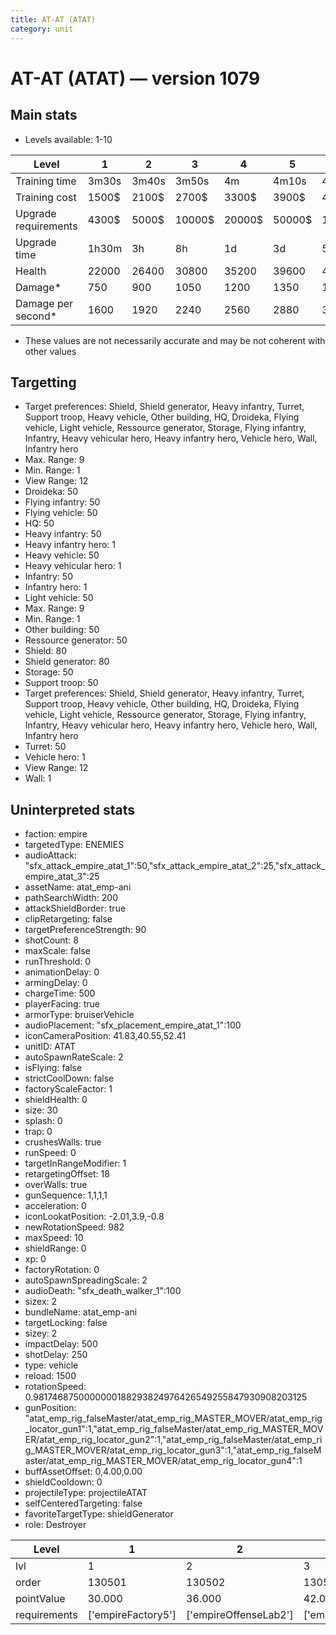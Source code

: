 ```yaml
---
title: AT-AT (ATAT)
category: unit
---
```


# AT-AT (ATAT) — version 1079

## Main stats

  * Levels available: 1-10

|Level               |1    |2    |3     |4     |5     |6      |7      |8      |9       |10      |
|--------------------|-----|-----|------|------|------|-------|-------|-------|--------|--------|
|Training time       |3m30s|3m40s|3m50s |4m    |4m10s |4m20s  |4m30s  |6m40s  |7m10s   |7m40s   |
|Training cost       |1500$|2100$|2700$ |3300$ |3900$ |4500$  |5100$  |6000$  |6300$   |6900$   |
|Upgrade requirements|4300$|5000$|10000$|20000$|50000$|135000$|225000$|450000$|1500000$|2500000$|
|Upgrade time        |1h30m|3h   |8h    |1d    |3d    |5d     |1w     |1w3d   |2w      |2w      |
|Health              |22000|26400|30800 |35200 |39600 |44000  |48400  |52800  |57200   |66000   |
|Damage*             |750  |900  |1050  |1200  |1350  |1500   |1650   |1800   |1950    |2250    |
|Damage per second*  |1600 |1920 |2240  |2560  |2880  |3200   |3520   |3840   |4160    |4800    |

* These values are not necessarily accurate and may be not coherent with other values

## Targetting

  * Target preferences: Shield, Shield generator, Heavy infantry, Turret, Support troop, Heavy vehicle, Other building, HQ, Droideka, Flying vehicle, Light vehicle, Ressource generator, Storage, Flying infantry, Infantry, Heavy vehicular hero, Heavy infantry hero, Vehicle hero, Wall, Infantry hero
  * Max. Range: 9
  * Min. Range: 1
  * View Range: 12
  * Droideka: 50
  * Flying infantry: 50
  * Flying vehicle: 50
  * HQ: 50
  * Heavy infantry: 50
  * Heavy infantry hero: 1
  * Heavy vehicle: 50
  * Heavy vehicular hero: 1
  * Infantry: 50
  * Infantry hero: 1
  * Light vehicle: 50
  * Max. Range: 9
  * Min. Range: 1
  * Other building: 50
  * Ressource generator: 50
  * Shield: 80
  * Shield generator: 80
  * Storage: 50
  * Support troop: 50
  * Target preferences: Shield, Shield generator, Heavy infantry, Turret, Support troop, Heavy vehicle, Other building, HQ, Droideka, Flying vehicle, Light vehicle, Ressource generator, Storage, Flying infantry, Infantry, Heavy vehicular hero, Heavy infantry hero, Vehicle hero, Wall, Infantry hero
  * Turret: 50
  * Vehicle hero: 1
  * View Range: 12
  * Wall: 1

## Uninterpreted stats

  * faction: empire
  * targetedType: ENEMIES
  * audioAttack: "sfx_attack_empire_atat_1":50,"sfx_attack_empire_atat_2":25,"sfx_attack_empire_atat_3":25
  * assetName: atat_emp-ani
  * pathSearchWidth: 200
  * attackShieldBorder: true
  * clipRetargeting: false
  * targetPreferenceStrength: 90
  * shotCount: 8
  * maxScale: false
  * runThreshold: 0
  * animationDelay: 0
  * armingDelay: 0
  * chargeTime: 500
  * playerFacing: true
  * armorType: bruiserVehicle
  * audioPlacement: "sfx_placement_empire_atat_1":100
  * iconCameraPosition: 41.83,40.55,52.41
  * unitID: ATAT
  * autoSpawnRateScale: 2
  * isFlying: false
  * strictCoolDown: false
  * factoryScaleFactor: 1
  * shieldHealth: 0
  * size: 30
  * splash: 0
  * trap: 0
  * crushesWalls: true
  * runSpeed: 0
  * targetInRangeModifier: 1
  * retargetingOffset: 18
  * overWalls: true
  * gunSequence: 1,1,1,1
  * acceleration: 0
  * iconLookatPosition: -2.01,3.9,-0.8
  * newRotationSpeed: 982
  * maxSpeed: 10
  * shieldRange: 0
  * xp: 0
  * factoryRotation: 0
  * autoSpawnSpreadingScale: 2
  * audioDeath: "sfx_death_walker_1":100
  * sizex: 2
  * bundleName: atat_emp-ani
  * targetLocking: false
  * sizey: 2
  * impactDelay: 500
  * shotDelay: 250
  * type: vehicle
  * reload: 1500
  * rotationSpeed: 0.9817468750000000188293824976426549255847930908203125
  * gunPosition: "atat_emp_rig_falseMaster/atat_emp_rig_MASTER_MOVER/atat_emp_rig_locator_gun1":1,"atat_emp_rig_falseMaster/atat_emp_rig_MASTER_MOVER/atat_emp_rig_locator_gun2":1,"atat_emp_rig_falseMaster/atat_emp_rig_MASTER_MOVER/atat_emp_rig_locator_gun3":1,"atat_emp_rig_falseMaster/atat_emp_rig_MASTER_MOVER/atat_emp_rig_locator_gun4":1
  * buffAssetOffset: 0,4.00,0.00
  * shieldCooldown: 0
  * projectileType: projectileATAT
  * selfCenteredTargeting: false
  * favoriteTargetType: shieldGenerator
  * role: Destroyer

|Level       |1                 |2                    |3                    |4                    |5                    |6                    |7                    |8                    |9                    |10                    |
|------------|------------------|---------------------|---------------------|---------------------|---------------------|---------------------|---------------------|---------------------|---------------------|----------------------|
|lvl         |1                 |2                    |3                    |4                    |5                    |6                    |7                    |8                    |9                    |10                    |
|order       |130501            |130502               |130503               |130504               |130505               |130506               |130507               |130508               |130509               |130510                |
|pointValue  |30.000            |36.000               |42.000               |48.000               |54.000               |60.000               |66.000               |72.000               |78.000               |90.000                |
|requirements|['empireFactory5']|['empireOffenseLab2']|['empireOffenseLab3']|['empireOffenseLab4']|['empireOffenseLab5']|['empireOffenseLab6']|['empireOffenseLab7']|['empireOffenseLab8']|['empireOffenseLab9']|['empireOffenseLab10']|

